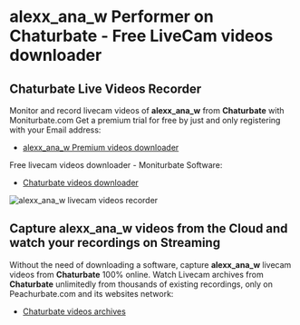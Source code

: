 # alexx_ana_w Performer on Chaturbate - Free LiveCam videos downloader

## Chaturbate Live Videos Recorder

Monitor and record livecam videos of **alexx_ana_w** from **Chaturbate** with Moniturbate.com
Get a premium trial for free by just and only registering with your Email address:
* [alexx_ana_w Premium videos downloader](https://moniturbate.com/request-demo-licence-key.html)

Free livecam videos downloader - Moniturbate Software:
* [Chaturbate videos downloader](https://moniturbate.com/moniturbate-download-software.html)

![alexx_ana_w livecam videos recorder](https://peachurnet.com/templates/moniturbate-software.png)


## Capture alexx_ana_w videos from the Cloud and watch your recordings on Streaming

Without the need of downloading a software, capture **alexx_ana_w** livecam videos from **Chaturbate** 100% online.
Watch Livecam archives from **Chaturbate** unlimitedly from thousands of existing recordings, only on Peachurbate.com and its websites network:
* [Chaturbate videos archives](https://peachurnet.com/)
